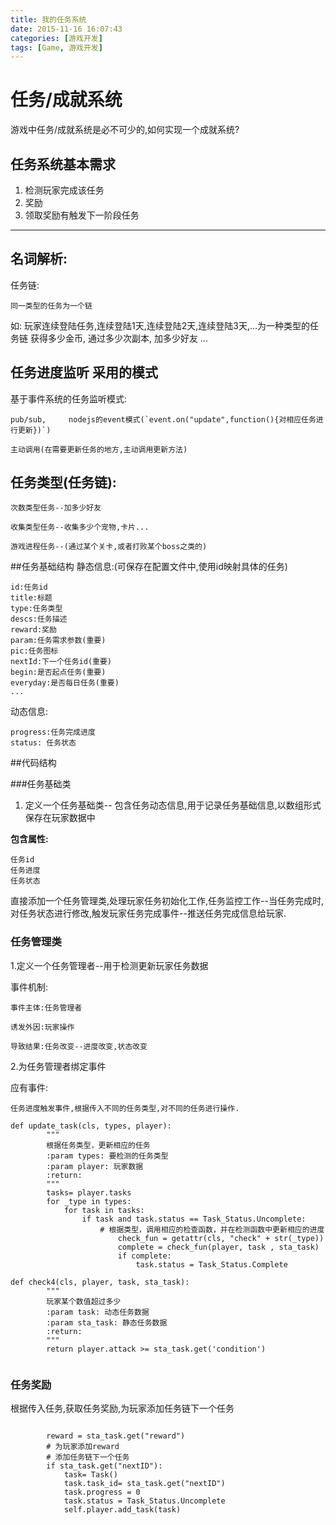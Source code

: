 ```yaml
---
title: 我的任务系统
date: 2015-11-16 16:07:43
categories: [游戏开发]
tags: [Game, 游戏开发]
---
```


# 任务/成就系统
游戏中任务/成就系统是必不可少的,如何实现一个成就系统?

## 任务系统基本需求
1. 检测玩家完成该任务
2. 奖励
3. 领取奖励有触发下一阶段任务


-----
## 名词解析:
任务链:

	同一类型的任务为一个链
如:
玩家连续登陆任务,连续登陆1天,连续登陆2天,连续登陆3天,...为一种类型的任务链
获得多少金币,
通过多少次副本,
加多少好友
...

<!-- more -->
## 任务进度监听 采用的模式

基于事件系统的任务监听模式:
	
	pub/sub,     nodejs的event模式(`event.on("update",function(){对相应任务进行更新})`)
	
	主动调用(在需要更新任务的地方,主动调用更新方法)



## 任务类型(任务链):

	次数类型任务--加多少好友
	
	收集类型任务--收集多少个宠物,卡片...

	游戏进程任务--(通过某个关卡,或者打败某个boss之类的)
	

##任务基础结构
静态信息:(可保存在配置文件中,使用id映射具体的任务)

	id:任务id
	title:标题
	type:任务类型
	descs:任务描述
	reward:奖励
	param:任务需求参数(重要)
	pic:任务图标
	nextId:下一个任务id(重要)
	begin:是否起点任务(重要)
	everyday:是否每日任务(重要)
	...
动态信息:

	progress:任务完成进度
	status: 任务状态




##代码结构

###任务基础类

1. 定义一个任务基础类-- 包含任务动态信息,用于记录任务基础信息,以数组形式保存在玩家数据中

**包含属性:**

	任务id
	任务进度
	任务状态

直接添加一个任务管理类,处理玩家任务初始化工作,任务监控工作--当任务完成时,对任务状态进行修改,触发玩家任务完成事件--推送任务完成信息给玩家.





### 任务管理类

1.定义一个任务管理者--用于检测更新玩家任务数据

事件机制:

	事件主体:任务管理者
	
	诱发外因:玩家操作
	
	导致结果:任务改变--进度改变,状态改变
	
2.为任务管理者绑定事件

应有事件:

	任务进度触发事件,根据传入不同的任务类型,对不同的任务进行操作.


```
def update_task(cls, types, player):
        """
        根据任务类型，更新相应的任务
        :param types: 要检测的任务类型
        :param player: 玩家数据
        :return:
        """
        tasks= player.tasks
        for _type in types:
            for task in tasks:
                if task and task.status == Task_Status.Uncomplete:	                                  
                    # 根据类型，调用相应的检查函数，并在检测函数中更新相应的进度
                        check_fun = getattr(cls, "check" + str(_type))
                        complete = check_fun(player, task , sta_task)
                        if complete:
                            task.status = Task_Status.Complete

def check4(cls, player, task, sta_task):
        """
        玩家某个数值超过多少
        :param task: 动态任务数据
        :param sta_task: 静态任务数据
        :return:
        """
        return player.attack >= sta_task.get('condition')


```


### 任务奖励

根据传入任务,获取任务奖励,为玩家添加任务链下一个任务
```

		reward = sta_task.get("reward")
		# 为玩家添加reward
		# 添加任务链下一个任务
        if sta_task.get("nextID"):
            task= Task()
            task.task_id= sta_task.get("nextID")
            task.progress = 0
            task.status = Task_Status.Uncomplete
            self.player.add_task(task)
            
```


